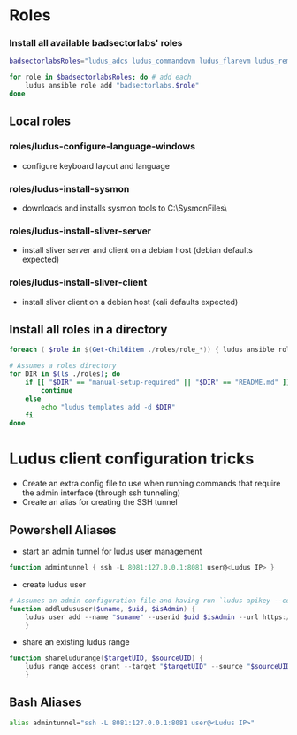 # Roles
### Install all available badsectorlabs' roles
``` bash
badsectorlabsRoles="ludus_adcs ludus_commandovm ludus_flarevm ludus_remnux ludus_emux ludus_elastic_agent ludus_elastic_container ludus_mssql ludus_vulhub ludus_bloodhound_ce"

for role in $badsectorlabsRoles; do # add each
    ludus ansible role add "badsectorlabs.$role"
done
```

## Local roles
### roles/ludus-configure-language-windows
- configure keyboard layout and language

### roles/ludus-install-sysmon
- downloads and installs sysmon tools to C:\SysmonFiles\

### roles/ludus-install-sliver-server
- install sliver server and client on a debian host (debian defaults expected)

### roles/ludus-install-sliver-client
- install sliver client on a debian host (kali defaults expected)

## Install all roles in a directory
``` powershell
foreach ( $role in $(Get-Childitem ./roles/role_*)) { ludus ansible role add -d $role [[ --user [name]] -g ] }

```

``` bash
# Assumes a roles directory
for DIR in $(ls ./roles); do
    if [[ "$DIR" == "manual-setup-required" || "$DIR" == "README.md" ]]; then
        continue
    else
        echo "ludus templates add -d $DIR"
    fi
done
```

# Ludus client configuration tricks
- Create an extra config file to use when running commands that require the admin interface (through ssh tunneling)
- Create an alias for creating the SSH tunnel

## Powershell Aliases
- start an admin tunnel for ludus user management
``` powershell
function admintunnel { ssh -L 8081:127.0.0.1:8081 user@<Ludus IP> }
```

- create ludus user
``` powershell
# Assumes an admin configuration file and having run `ludus apikey --config <adminconfig.yml>`
function addludususer($uname, $uid, $isAdmin) {
    ludus user add --name "$uname" --userid $uid $isAdmin --url https://127.0.0.1:8081 --config $HOME/.config/ludus/admin.yml
    }
```

- share an existing ludus range
``` powershell
function shareludurange($targetUID, $sourceUID) {
    ludus range access grant --target "$targetUID" --source "$sourceUID"
    }
```

## Bash Aliases
``` bash
alias admintunnel="ssh -L 8081:127.0.0.1:8081 user@<Ludus IP>"
```